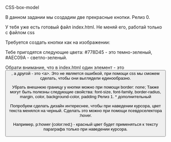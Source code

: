 CSS-box-model

В данном задании мы создадим две прекрасные кнопки.
Релиз 0.

У тебя уже есть готовый файл index.html. Не меняй его, работай только с файлом css

Требуется создать кнопки как на изображении:

Тебе пригодятся следующие цвета: #778D45 - это темно-зеленый, #AEC09A - светло-зеленый.

Обрати внимание, что в index.html один элемент - это <button>, а другой - это <а>. Это не является ошибкой, при помощи css мы сможем сделать, чтобы они выглядели единообразно.

Убрать внешнюю границу у кнопки можно при помощи border: none; Также могут быть полезны следующие свойства:  font-size, font-family, border-radius, margin, color, background-color, padding
Релиз 1. * дополнительный

Попробуем сделать дизайн интереснее, чтобы при наведении курсора, цвет текста менялся на черный. Сделать это можно при помощи псевдоселектора :hover.

Например, p:hower {color:red;} - красный цвет будет применяться к тексту параграфа только при наведении курсора.

